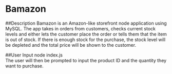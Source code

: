 # Bamazon

##Description
Bamazon is an Amazon-like storefront node application using MySQL. The app takes in orders from customers, checks current stock levels and either lets the customer place the order or tells them that the item is out of stock. If there is enough stock for the purchase, the stock level will be depleted and the total price will be shown to the customer.

##User Input
node index.js <br/>
The user will then be prompted to input the product ID and the quantity they want to purchase.